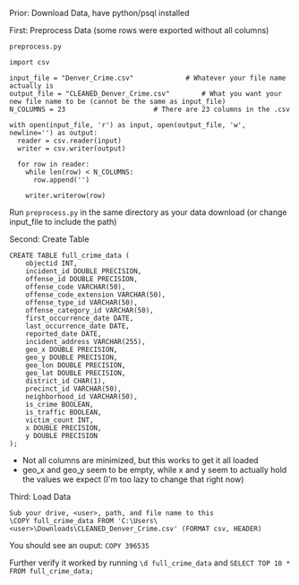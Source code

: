 Prior: Download Data, have python/psql installed


First: Preprocess Data (some rows were exported without all columns)

`preprocess.py`
```
import csv

input_file = "Denver_Crime.csv" 			# Whatever your file name actually is
output_file = "CLEANED_Denver_Crime.csv"		# What you want your new file name to be (cannot be the same as input_file)
N_COLUMNS = 23 						# There are 23 columns in the .csv

with open(input_file, 'r') as input, open(output_file, 'w', newline='') as output:
  reader = csv.reader(input)
  writer = csv.writer(output)

  for row in reader:
    while len(row) < N_COLUMNS:
      row.append('')

    writer.writerow(row)
```

Run `preprocess.py` in the same directory as your data download (or change input_file to include the path)


Second: Create Table

```
CREATE TABLE full_crime_data (
    objectid INT,
    incident_id DOUBLE PRECISION,
    offense_id DOUBLE PRECISION,
    offense_code VARCHAR(50),
    offense_code_extension VARCHAR(50),
    offense_type_id VARCHAR(50),
    offense_category_id VARCHAR(50),
    first_occurrence_date DATE,
    last_occurrence_date DATE,
    reported_date DATE,
    incident_address VARCHAR(255),
    geo_x DOUBLE PRECISION,
    geo_y DOUBLE PRECISION,
    geo_lon DOUBLE PRECISION,
    geo_lat DOUBLE PRECISION,
    district_id CHAR(1),
    precinct_id VARCHAR(50),
    neighborhood_id VARCHAR(50),
    is_crime BOOLEAN,
    is_traffic BOOLEAN,
    victim_count INT,
    x DOUBLE PRECISION,
    y DOUBLE PRECISION
);
```
* Not all columns are minimized, but this works to get it all loaded
* geo_x and geo_y seem to be empty, while x and y seem to actually hold the values we expect (I'm too lazy to change that right now)

Third: Load Data

```			
Sub your drive, <user>, path, and file name to this
\COPY full_crime_data FROM 'C:\Users\<user>\Downloads\CLEANED_Denver_Crime.csv' (FORMAT csv, HEADER)
```

You should see an ouput: `COPY 396535`

Further verify it worked by running `\d full_crime_data` and `SELECT TOP 10 * FROM full_crime_data;`